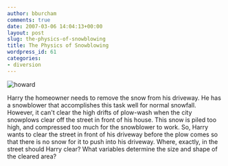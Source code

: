```yaml
---
author: bburcham
comments: true
date: 2007-03-06 14:04:13+00:00
layout: post
slug: the-physics-of-snowblowing
title: The Physics of Snowblowing
wordpress_id: 61
categories:
- diversion
---
```


![howard](http://memerocket.files.wordpress.com/2007/03/howard.gif)

Harry the homeowner needs to remove the snow from his driveway.  He has a snowblower that accomplishes this task well for normal snowfall. However, it can't clear the high drifts of plow-wash when the city snowplows clear off the street in front of his house. This snow is piled too high, and compressed too much for the snowblower to work.  So, Harry wants to clear the street in front of his driveway before the plow comes so that there is no snow for it to push into his driveway.  Where, exactly, in the street should Harry clear?  What variables determine the size and shape of the cleared area?
